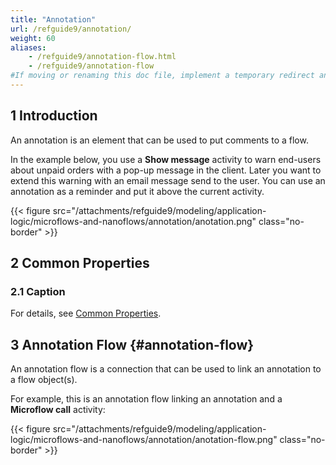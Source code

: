 ```yaml
---
title: "Annotation"
url: /refguide9/annotation/
weight: 60
aliases:
    - /refguide9/annotation-flow.html
    - /refguide9/annotation-flow
#If moving or renaming this doc file, implement a temporary redirect and let the respective team know they should update the URL in the product. See Mapping to Products for more details.
---
```


## 1 Introduction

An annotation is an element that can be used to put comments to a flow.

In the example below, you use a **Show message** activity to warn end-users about unpaid orders with a pop-up message in the client. Later you want to extend this warning with an email message send to the user. You can use an annotation as a reminder and put it above the current activity.

{{< figure src="/attachments/refguide9/modeling/application-logic/microflows-and-nanoflows/annotation/anotation.png" class="no-border" >}}

## 2 Common Properties

### 2.1 Caption

For details, see [Common Properties](/refguide9/microflow-element-common-properties/).

## 3 Annotation Flow {#annotation-flow}

An annotation flow is a connection that can be used to link an annotation to a flow object(s).

For example, this is an annotation flow linking an annotation and a **Microflow call** activity:

{{< figure src="/attachments/refguide9/modeling/application-logic/microflows-and-nanoflows/annotation/anotation-flow.png" class="no-border" >}}
